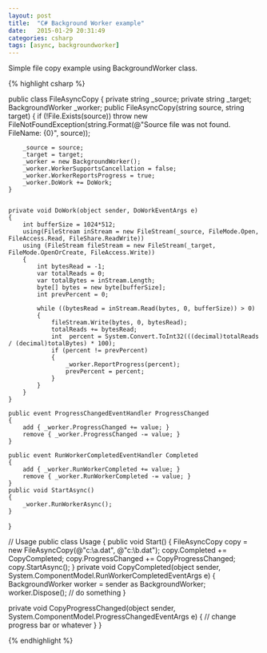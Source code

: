 ```yaml
---
layout: post
title:  "C# Background Worker example"
date:   2015-01-29 20:31:49
categories: csharp
tags: [async, backgroundworker]
---
```


Simple file copy example using BackgroundWorker class.


{% highlight csharp %}

public class FileAsyncCopy
{
    private string _source;
    private string _target;
    BackgroundWorker _worker;
    public FileAsyncCopy(string source, string target)
    {
        if (!File.Exists(source))
            throw new FileNotFoundException(string.Format(@"Source file was not found. FileName: {0}", source));

        _source = source;
        _target = target;
        _worker = new BackgroundWorker();
        _worker.WorkerSupportsCancellation = false;
        _worker.WorkerReportsProgress = true;
        _worker.DoWork += DoWork;
    }


    private void DoWork(object sender, DoWorkEventArgs e)
    {
        int bufferSize = 1024*512;
        using(FileStream inStream = new FileStream(_source, FileMode.Open, FileAccess.Read, FileShare.ReadWrite))
        using (FileStream fileStream = new FileStream(_target, FileMode.OpenOrCreate, FileAccess.Write))
        {
            int bytesRead = -1;
            var totalReads = 0;
            var totalBytes = inStream.Length;
            byte[] bytes = new byte[bufferSize];
            int prevPercent = 0;

            while ((bytesRead = inStream.Read(bytes, 0, bufferSize)) > 0)
            {
                fileStream.Write(bytes, 0, bytesRead);
                totalReads += bytesRead;
                int  percent = System.Convert.ToInt32(((decimal)totalReads / (decimal)totalBytes) * 100);
                if (percent != prevPercent)
                {
                    _worker.ReportProgress(percent);
                    prevPercent = percent;
                }
            }
        }
    }

    public event ProgressChangedEventHandler ProgressChanged
    {
        add { _worker.ProgressChanged += value; }
        remove { _worker.ProgressChanged -= value; }
    }

    public event RunWorkerCompletedEventHandler Completed
    {
        add { _worker.RunWorkerCompleted += value; }
        remove { _worker.RunWorkerCompleted -= value; }
    }
    public void StartAsync()
    {
        _worker.RunWorkerAsync();
    }
}


// Usage
public class Usage
{
  public void Start()
  {
    FileAsyncCopy copy = new FileAsyncCopy(@"c:\a.dat", @"c:\b.dat");
    copy.Completed += CopyCompleted;
    copy.ProgressChanged += CopyProgressChanged;
    copy.StartAsync();
  }
  private void CopyCompleted(object sender, System.ComponentModel.RunWorkerCompletedEventArgs e)
  {
    BackgroundWorker worker = sender as BackgroundWorker;
    worker.Dispose();
    // do something
  }

  private void CopyProgressChanged(object sender, System.ComponentModel.ProgressChangedEventArgs e)
  {
    // change progress bar or whatever
  }
}

{% endhighlight %}

